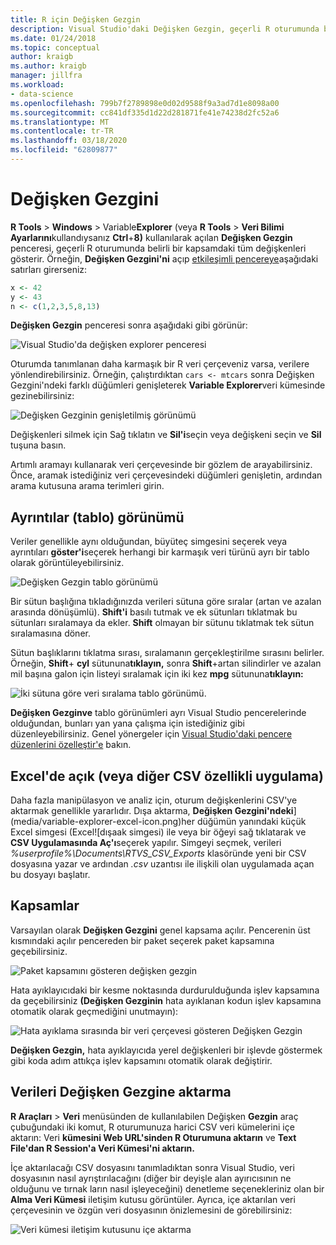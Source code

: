 ```yaml
---
title: R için Değişken Gezgin
description: Visual Studio'daki Değişken Gezgin, geçerli R oturumunda belirli bir kapsamdaki tüm değişkenleri gösterir.
ms.date: 01/24/2018
ms.topic: conceptual
author: kraigb
ms.author: kraigb
manager: jillfra
ms.workload:
- data-science
ms.openlocfilehash: 799b7f2789898e0d02d9588f9a3ad7d1e8098a00
ms.sourcegitcommit: cc841df335d1d22d281871fe41e74238d2fc52a6
ms.translationtype: MT
ms.contentlocale: tr-TR
ms.lasthandoff: 03/18/2020
ms.locfileid: "62809877"
---
```

# <a name="variable-explorer"></a>Değişken Gezgini

**R Tools** > **Windows** > Variable**Explorer** (veya **R Tools** > **Veri Bilimi Ayarlarını**kullandıysanız **Ctrl**+**8)** kullanılarak açılan **Değişken Gezgin** penceresi, geçerli R oturumunda belirli bir kapsamdaki tüm değişkenleri gösterir. Örneğin, **Değişken Gezgini'ni** açıp [etkileşimli pencereye](interactive-repl-for-r-in-visual-studio.md)aşağıdaki satırları girerseniz:

```R
x <- 42
y <- 43
n <- c(1,2,3,5,8,13)
```

**Değişken Gezgin** penceresi sonra aşağıdaki gibi görünür:

![Visual Studio'da değişken explorer penceresi](media/variable-explorer-window.png)

Oturumda tanımlanan daha karmaşık bir R veri çerçeveniz varsa, verilere yönlendirebilirsiniz. Örneğin, çalıştırdıktan `cars <- mtcars` sonra Değişken Gezgini'ndeki farklı düğümleri genişleterek **Variable Explorer**veri kümesinde gezinebilirsiniz:

![Değişken Gezginin genişletilmiş görünümü](media/variable-explorer-expanded-results.png)

Değişkenleri silmek için Sağ tıklatın ve **Sil'i**seçin veya değişkeni seçin ve **Sil** tuşuna basın.

Artımlı aramayı kullanarak veri çerçevesinde bir gözlem de arayabilirsiniz. Önce, aramak istediğiniz veri çerçevesindeki düğümleri genişletin, ardından arama kutusuna arama terimleri girin.

## <a name="details-table-view"></a>Ayrıntılar (tablo) görünümü

Veriler genellikle aynı olduğundan, büyüteç simgesini seçerek veya ayrıntıları **göster'i**seçerek herhangi bir karmaşık veri türünü ayrı bir tablo olarak görüntüleyebilirsiniz.

![Değişken Gezgin tablo görünümü](media/variable-explorer-table-view.png)

Bir sütun başlığına tıkladığınızda verileri sütuna göre sıralar (artan ve azalan arasında dönüşümlü). **Shift'i** basılı tutmak ve ek sütunları tıklatmak bu sütunları sıralamaya da ekler. **Shift** olmayan bir sütunu tıklatmak tek sütun sıralamasına döner.

Sütun başlıklarını tıklatma sırası, sıralamanın gerçekleştirilme sırasını belirler. Örneğin, **Shift**+ **cyl** sütununa**tıklayın,** sonra **Shift**+artan silindirler ve azalan mil başına galon için listeyi sıralamak için iki kez **mpg** sütununa**tıklayın:**

![İki sütuna göre veri sıralama tablo görünümü.](media/variable-explorer-table-view-sorting.png)

**Değişken Gezginve** tablo görünümleri ayrı Visual Studio pencerelerinde olduğundan, bunları yan yana çalışma için istediğiniz gibi düzenleyebilirsiniz. Genel yönergeler için [Visual Studio'daki pencere düzenlerini özelleştir'e](../ide/customizing-window-layouts-in-visual-studio.md) bakın.

## <a name="open-in-excel-or-other-csv-capable-application"></a>Excel'de açık (veya diğer CSV özellikli uygulama)

Daha fazla manipülasyon ve analiz için, oturum değişkenlerini CSV'ye aktarmak genellikle yararlıdır. Dışa aktarma, **Değişken Gezgini'ndeki**](media/variable-explorer-excel-icon.png)her düğümün yanındaki küçük Excel simgesi (Excel![dışaak simgesi) ile veya bir öğeyi sağ tıklatarak ve **CSV Uygulamasında Aç'ı**seçerek yapılır. Simgeyi seçmek, verileri *%userprofile%\Documents\RTVS_CSV_Exports* klasöründe yeni bir CSV dosyasına yazar ve ardından *.csv* uzantısı ile ilişkili olan uygulamada açan bu dosyayı başlatır.

## <a name="scopes"></a>Kapsamlar

Varsayılan olarak **Değişken Gezgini** genel kapsama açılır. Pencerenin üst kısmındaki açılır pencereden bir paket seçerek paket kapsamına geçebilirsiniz.

![Paket kapsamını gösteren değişken gezgin](media/variable-explorer-package-scopes.png)

Hata ayıklayıcıdaki bir kesme noktasında durdurulduğunda işlev kapsamına da geçebilirsiniz **(Değişken Gezginin** hata ayıklanan kodun işlev kapsamına otomatik olarak geçmediğini unutmayın):

![Hata ayıklama sırasında bir veri çerçevesi gösteren Değişken Gezgin](media/variable-explorer-as-locals-window.png)

**Değişken Gezgin,** hata ayıklayıcıda yerel değişkenleri bir işlevde göstermek gibi koda adım attıkça işlev kapsamını otomatik olarak değiştirir.

## <a name="import-data-into-variable-explorer"></a>Verileri Değişken Gezgine aktarma

**R Araçları** > **Veri** menüsünden de kullanılabilen Değişken **Gezgin** araç çubuğundaki iki komut, R oturumunuza harici CSV veri kümelerini içe aktarın: Veri **kümesini Web URL'sinden R Oturumuna aktarın** ve **Text File'dan R Session'a Veri Kümesi'ni aktarın.**

İçe aktarılacağı CSV dosyasını tanımladıktan sonra Visual Studio, veri dosyasının nasıl ayrıştırılacağını (diğer bir deyişle alan ayırıcısının ne olduğunu ve tırnak ların nasıl işleyeceğini) denetleme seçenekleriniz olan bir **Alma Veri Kümesi** iletişim kutusu görüntüler. Ayrıca, içe aktarılan veri çerçevesinin ve özgün veri dosyasının önizlemesini de görebilirsiniz:

![Veri kümesi iletişim kutusunu içe aktarma](media/variable-explorer-import-dataset-dialog.png)
